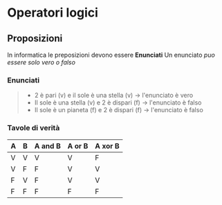 # Operatori logici

## Proposizioni

In informatica le preposizioni devono essere **Enunciati** 
Un enunciato *puo essere solo vero o falso*

### Enunciati
> - 2 è pari (v) e il sole è una stella  (v) -> l'enunciato è vero 
> - Il sole è una stella (v) e 2 è dispari (f) ->  l'enunciato è falso
> - Il sole è un pianeta (f) e 2 è dispari (f) ->  l'enunciato è falso

### Tavole di verità
| A | B | A and B | A or B | A xor B |
|---|---|---|---|---|
| V | V | V | V | F |
| V | F | F | V | V |
| F | V | F | V | V |
| F | F | F | F | F |
